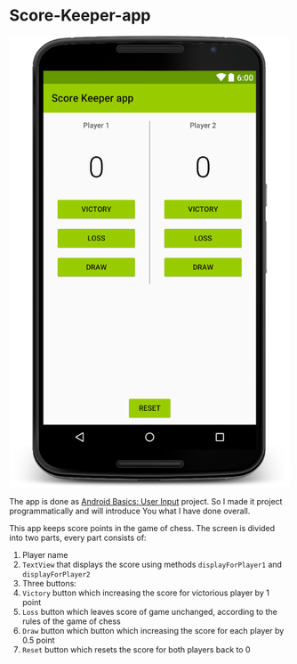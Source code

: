 # Score-Keeper-app

![](https://github.com/Liza-S/Score-Keeper-app/blob/master/Screenshot/app.png)

The app is done as [Android Basics: User Input](https://www.udacity.com/course/android-basics-user-input--ud836) project. So I made it project programmatically and will introduce You what I have done overall.

This app keeps score points in the game of chess. The screen is divided into two parts, every part consists of:

1. Player name
2. `TextView` that displays the score using methods `displayForPlayer1` and `displayForPlayer2`
3. Three buttons:
  1. `Victory` button which increasing the score for victorious player by 1 point
  2. `Loss` button which leaves score of game unchanged, according to the rules of the game of chess
  3. `Draw` button which button which increasing the score for each player by 0.5 point
4. `Reset` button which resets the score for both players back to 0    
